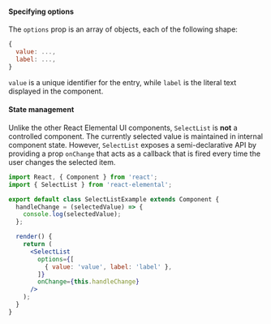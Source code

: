 #### Specifying options

The `options` prop is an array of objects, each of the following shape:

```jsx
{
  value: ...,
  label: ...,
}
```

`value` is a unique identifier for the entry, while `label` is the literal text displayed in the component.

#### State management

Unlike the other React Elemental UI components, `SelectList` is **not** a controlled component. The currently selected value is maintained in internal component state. However, `SelectList` exposes a semi-declarative API by providing a prop `onChange` that acts as a callback that is fired every time the user changes the selected item.

```jsx
import React, { Component } from 'react';
import { SelectList } from 'react-elemental';

export default class SelectListExample extends Component {
  handleChange = (selectedValue) => {
    console.log(selectedValue);
  };

  render() {
    return (
      <SelectList
        options={[
          { value: 'value', label: 'label' },
        ]}
        onChange={this.handleChange}
      />
    );
  }
}
```
